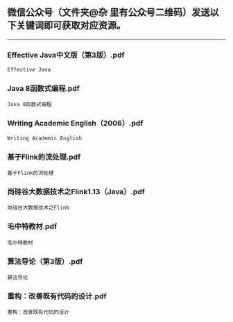 ## 微信公众号（文件夹@杂 里有公众号二维码）发送以下关键词即可获取对应资源。
***
### Effective Java中文版（第3版）.pdf
    Effective Java
### Java 8函数式编程.pdf
    Java 8函数式编程
### Writing Academic English（2006）.pdf
    Writing Academic English
### 基于Flink的流处理.pdf
    基于Flink的流处理
### 尚硅谷大数据技术之Flink1.13（Java）.pdf
    尚硅谷大数据技术之Flink
### 毛中特教材.pdf
    毛中特教材
### 算法导论（第3版）.pdf
    算法导论
### 重构：改善既有代码的设计.pdf
    重构：改善既有代码的设计